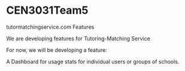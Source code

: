# CEN3031Team5
tutormatchingservice.com Features

We are developing features for Tutoring-Matching Service

For now, we will be developing a feature:

A Dashboard for usage stats for individual users or groups of schools.
